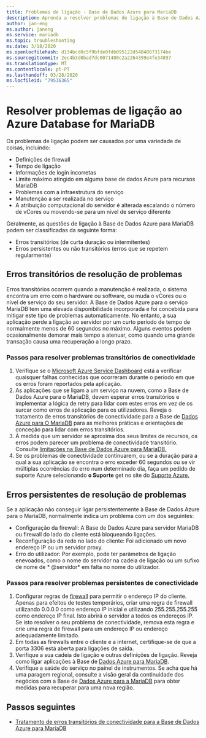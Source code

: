 ```yaml
---
title: Problemas de ligação - Base de Dados Azure para MariaDB
description: Aprenda a resolver problemas de ligação à Base de Dados Azure para o MariaDB, incluindo erros transitórios que requerem tentativas, problemas de firewall e interrupções.
author: jan-eng
ms.author: janeng
ms.service: mariadb
ms.topic: troubleshooting
ms.date: 3/18/2020
ms.openlocfilehash: d134bcd0c5f9bfde0fdb095122d54848873174be
ms.sourcegitcommit: 2ec4b3d0bad7dc0071400c2a2264399e4fe34897
ms.translationtype: MT
ms.contentlocale: pt-PT
ms.lasthandoff: 03/28/2020
ms.locfileid: "79536365"
---
```

# <a name="troubleshoot-connection-issues-to-azure-database-for-mariadb"></a>Resolver problemas de ligação ao Azure Database for MariaDB

Os problemas de ligação podem ser causados por uma variedade de coisas, incluindo:

* Definições de firewall
* Tempo de ligação
* Informações de login incorretas
* Limite máximo atingido em alguma base de dados Azure para recursos MariaDB
* Problemas com a infraestrutura do serviço
* Manutenção a ser realizada no serviço
* A atribuição computacional do servidor é alterada escalando o número de vCores ou movendo-se para um nível de serviço diferente

Geralmente, as questões de ligação à Base de Dados Azure para MariaDB podem ser classificadas da seguinte forma:

* Erros transitórios (de curta duração ou intermitentes)
* Erros persistentes ou não transitórios (erros que se repetem regularmente)

## <a name="troubleshoot-transient-errors"></a>Erros transitórios de resolução de problemas

Erros transitórios ocorrem quando a manutenção é realizada, o sistema encontra um erro com o hardware ou software, ou muda o vCores ou o nível de serviço do seu servidor. A Base de Dados Azure para o serviço MariaDB tem uma elevada disponibilidade incorporada e foi concebida para mitigar este tipo de problemas automaticamente. No entanto, a sua aplicação perde a ligação ao servidor por um curto período de tempo de normalmente menos de 60 segundos no máximo. Alguns eventos podem ocasionalmente demorar mais tempo a atenuar, como quando uma grande transação causa uma recuperação a longo prazo.

### <a name="steps-to-resolve-transient-connectivity-issues"></a>Passos para resolver problemas transitórios de conectividade

1. Verifique se o [Microsoft Azure Service Dashboard](https://azure.microsoft.com/status) está a verificar quaisquer falhas conhecidas que ocorreram durante o período em que os erros foram reportados pela aplicação.
2. As aplicações que se ligam a um serviço na nuvem, como a Base de Dados Azure para o MariaDB, devem esperar erros transitórios e implementar a lógica de retry para lidar com estes erros em vez de os surcar como erros de aplicação para os utilizadores. Reveja o tratamento de erros transitórios de conectividade para a Base de [Dados Azure para O MariaDB](concepts-connectivity.md) para as melhores práticas e orientações de conceção para lidar com erros transitórios.
3. À medida que um servidor se aproxima dos seus limites de recursos, os erros podem parecer um problema de conectividade transitório. Consulte [limitações na Base de Dados Azure para MariaDB.](concepts-limits.md)
4. Se os problemas de conectividade continuarem, ou se a duração para a qual a sua aplicação se encontra o erro exceder 60 segundos ou se vir múltiplas ocorrências do erro num determinado dia, faça um pedido de suporte Azure selecionando **o Suporte** get no site do [Suporte Azure.](https://azure.microsoft.com/support/options)

## <a name="troubleshoot-persistent-errors"></a>Erros persistentes de resolução de problemas

Se a aplicação não conseguir ligar persistentemente à Base de Dados Azure para o MariaDB, normalmente indica um problema com um dos seguintes:

* Configuração da firewall: A Base de Dados Azure para servidor MariaDB ou firewall do lado do cliente está bloqueando ligações.
* Reconfiguração da rede no lado do cliente: Foi adicionado um novo endereço IP ou um servidor proxy.
* Erro do utilizador: Por exemplo, pode ter parâmetros de ligação enevoados, como o nome do servidor na cadeia de ligação ou um sufixo de nome de * \@servidor* em falta no nome do utilizador.

### <a name="steps-to-resolve-persistent-connectivity-issues"></a>Passos para resolver problemas persistentes de conectividade

1. Configurar regras de [firewall](howto-manage-firewall-portal.md) para permitir o endereço IP do cliente. Apenas para efeitos de testes temporários, criar uma regra de firewall utilizando 0.0.0.0 como endereço IP inicial e utilizando 255.255.255.255 como endereço IP final. Isto abrirá o servidor a todos os endereços IP. Se isto resolver o seu problema de conectividade, remova esta regra e crie uma regra de firewall para um endereço IP ou endereço adequadamente limitado.
2. Em todas as firewalls entre o cliente e a internet, certifique-se de que a porta 3306 está aberta para ligações de saída.
3. Verifique a sua cadeia de ligação e outras definições de ligação. Reveja como ligar aplicações à Base de [Dados Azure para MariaDB](howto-connection-string.md).
4. Verifique a saúde do serviço no painel de instrumentos. Se acha que há uma paragem regional, consulte a visão geral da continuidade dos negócios com a Base de [Dados Azure para a MariaDB](concepts-business-continuity.md) para obter medidas para recuperar para uma nova região.

## <a name="next-steps"></a>Passos seguintes

* [Tratamento de erros transitórios de conectividade para a Base de Dados Azure para MariaDB](concepts-connectivity.md)
